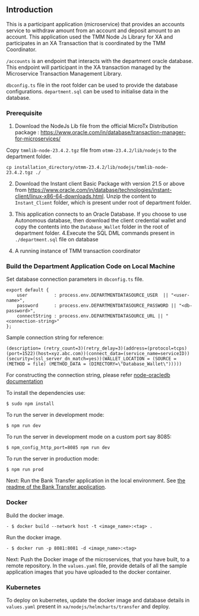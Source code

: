 ## Introduction
This is a participant application (microservice) that provides an accounts service to withdraw amount from an account and deposit amount to an account.
This application used the TMM Node Js Library for XA and participates in an XA Transaction that is coordinated by the TMM Coordinator.

`/accounts` is an endpoint that interacts with the department oracle database. This endpoint will participant in the XA transaction managed by the Microservice Transaction Management Library.

`dbconfig.ts` file in the root folder can be used to provide the database configurations. `department.sql` can be used to initialise data in the database.


### Prerequisite

1. Download the NodeJs Lib file from the official MicroTx Distribution package : https://www.oracle.com/in/database/transaction-manager-for-microservices/

Copy `tmmlib-node-23.4.2.tgz` file from `otmm-23.4.2/lib/nodejs` to the department folder.

```
cp installation_directory/otmm-23.4.2/lib/nodejs/tmmlib-node-23.4.2.tgz ./
```

2. Download the Instant client Basic Package with version 21.5 or above from https://www.oracle.com/in/database/technologies/instant-client/linux-x86-64-downloads.html. Unzip the content to `Instant_Client` folder, which is present under root of department folder.


3. This application connects to an Oracle Database. If you choose to use Autonomous database, then download the client credential wallet and copy the contents into the `Database_Wallet` folder in the root of department folder.
4.Execute the SQL DML commands present in `./department.sql` file on database

5. A running instance of TMM transaction coordinator

### Build the Department Application Code on Local Machine

Set database connection parameters in `dbconfig.ts` file. 

```
export default {
    user          : process.env.DEPARTMENTDATASOURCE_USER  || "<user-name>",
    password      : process.env.DEPARTMENTDATASOURCE_PASSWORD || "<db-password>",
    connectString : process.env.DEPARTMENTDATASOURCE_URL || "<connection-string>"
};
```
Sample connection string for reference:
```
(description= (retry_count=3)(retry_delay=3)(address=(protocol=tcps)(port=1522)(host=xyz.abc.com))(connect_data=(service_name=serviceID))(security=(ssl_server_dn_match=yes))(WALLET_LOCATION = (SOURCE = (METHOD = file) (METHOD_DATA = (DIRECTORY=\"Database_Wallet\")))))
```
For constructing the connection string, please refer [node-oracledb documentation](https://node-oracledb.readthedocs.io/en/latest/user_guide/connection_handling.html#embedtns)

To install the dependencies use:

```
$ sudo npm install
```
To run the server in development mode:
```
$ npm run dev
```
To run the server in development mode on a custom port say 8085:
```
$ npm_config_http_port=8085 npm run dev
```

To run the server in production mode:
```
$ npm run prod
```

Next: Run the Bank Transfer application in the local environment. See [the readme of the Bank Transfer application](../../readme.md#run-the-bank-transfer-application-to-transfer-an-amount).

### Docker
Build the docker image.
```
- $ docker build --network host -t <image_name>:<tag> .
```
Run the docker image.
```
- $ docker run -p 8081:8081 -d <image_name>:<tag>
```

Next: Push the Docker image of the microservices, that you have built, to a remote repository. In the `values.yaml` file, provide details of all the sample application images that you have uploaded to the docker container.

### Kubernetes
To deploy on kubernetes, update the docker image and database details in `values.yaml` present in `xa/nodejs/helmcharts/transfer` and deploy.